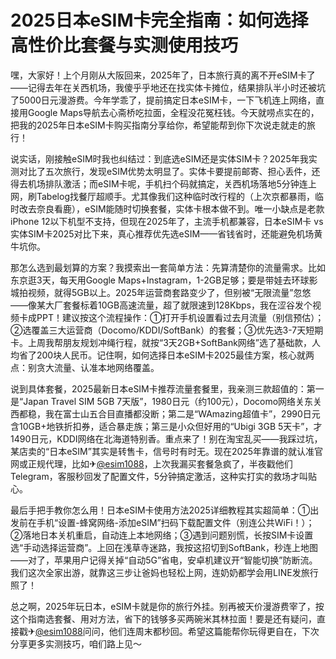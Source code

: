 # 2025日本eSIM卡完全指南：如何选择高性价比套餐与实测使用技巧

嘿，大家好！上个月刚从大阪回来，2025年了，日本旅行真的离不开eSIM卡了——记得去年在关西机场，我傻乎乎地还在找实体卡摊位，结果排队半小时还被坑了5000日元漫游费。今年学乖了，提前搞定日本eSIM卡，一下飞机连上网络，直接用Google Maps导航去心斋桥吃拉面，全程没花冤枉钱。今天就唠点实在的，把我的2025年日本eSIM卡购买指南分享给你，希望能帮到你下次说走就走的旅行！

说实话，刚接触eSIM时我也纠结过：到底选eSIM还是实体SIM卡？2025年我实测对比了五次旅行，发现eSIM优势太明显了。实体卡要提前邮寄、担心丢件，还得去机场排队激活；而eSIM卡呢，手机扫个码就搞定，关西机场落地5分钟连上网，刷Tabelog找餐厅超顺手。尤其像我们这种临时改行程的（上次京都暴雨，临时改去奈良看鹿），eSIM能随时切换套餐，实体卡根本做不到。唯一小缺点是老款iPhone 12以下机型不支持，但现在2025年了，主流手机都兼容，日本eSIM卡 vs 实体SIM卡2025对比下来，真心推荐优先选eSIM——省钱省时，还能避免机场黄牛坑你。

那怎么选到最划算的方案？我摸索出一套简单方法：先算清楚你的流量需求。比如东京逛3天，每天用Google Maps+Instagram，1-2GB足够；要是带娃去环球影城拍视频，就得5GB以上。2025年运营商套路变少了，但别被“无限流量”忽悠——像某大厂套餐标着10GB高速流量，超了就限速到128Kbps，我在涩谷发个视频卡成PPT！建议按这个流程操作：①打开手机设置看过去月流量（别信预估）；②选覆盖三大运营商（Docomo/KDDI/SoftBank）的套餐；③优先选3-7天短期卡。上周我帮朋友规划冲绳行程，就按“3天2GB+SoftBank网络”选了基础款，人均省了200块人民币。记住啊，如何选择日本eSIM卡2025最佳方案，核心就两点：别贪大流量、认准本地网络覆盖。

说到具体套餐，2025最新日本eSIM卡推荐流量套餐里，我亲测三款超值的：第一是“Japan Travel SIM 5GB 7天版”，1980日元（约100元），Docomo网络关东关西都稳，我在富士山五合目直播都没断；第二是“WAmazing超值卡”，2990日元含10GB+地铁折扣券，适合暴走族；第三是小众但好用的“Ubigi 3GB 5天卡”，才1490日元，KDDI网络在北海道特别香。重点来了！别在淘宝乱买——我踩过坑，某店卖的“日本eSIM”其实是转售卡，信号时有时无。现在2025年靠谱的就认准官网或正规代理，比如✈[@esim1088](https://t.me/s/esim1088)，上次我漏买套餐急疯了，半夜戳他们Telegram，客服秒回发了配置文件，5分钟搞定激活，这种实打实的救场才叫贴心。

最后手把手教你怎么用！日本eSIM卡使用方法2025详细教程其实超简单：①出发前在手机“设置-蜂窝网络-添加eSIM”扫码下载配置文件（别连公共WiFi！）；②落地日本关机重启，自动连上本地网络；③遇到问题别慌，长按SIM卡设置选“手动选择运营商”。上回在浅草寺迷路，我按这招切到SoftBank，秒连上地图——对了，苹果用户记得关掉“自动5G”省电，安卓机建议开“智能切换”防断流。我们这次全家出游，就靠这三步让爸妈也轻松上网，连奶奶都学会用LINE发旅行照了！

总之啊，2025年玩日本，eSIM卡就是你的旅行外挂。别再被天价漫游费宰了，按这个指南选套餐、用对方法，省下的钱够多买两碗米其林拉面！要是还有疑问，直接戳✈[@esim1088](https://t.me/s/esim1088)问问，他们连周末都秒回。希望这篇能帮你玩得更自在，下次分享更多实测技巧，咱们路上见～